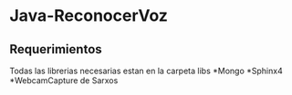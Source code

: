 # Java-ReconocerVoz

## Requerimientos
Todas las librerias necesarias estan en la carpeta libs
*Mongo
*Sphinx4
*WebcamCapture de Sarxos

